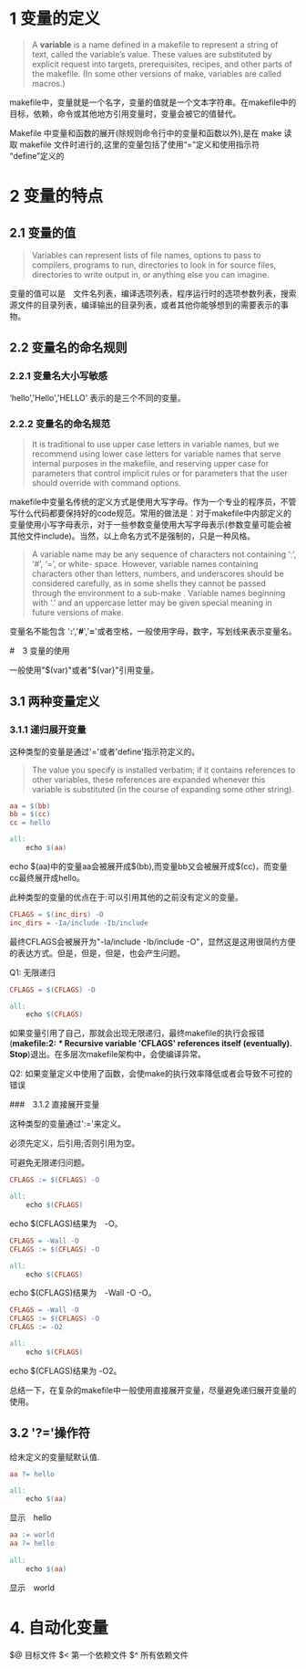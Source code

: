 # 1 变量的定义

> A **variable** is a name defined in a makefile to represent a string of text, called the variable’s
> value. These values are substituted by explicit request into targets, prerequisites, recipes,
> and other parts of the makefile. (In some other versions of make, variables are called macros.)

makefile中，变量就是一个名字，变量的值就是一个文本字符串。在makefile中的目标，依赖，命令或其他地方引用变量时，变量会被它的值替代。

Makefile 中变量和函数的展开(除规则命令行中的变量和函数以外),是在 make
读取 makefile 文件时进行的,这里的变量包括了使用“=”定义和使用指示符
“define”定义的

# 2 变量的特点

## 2.1 变量的值

>Variables can represent lists of file names, options to pass to compilers, programs to run,
>directories to look in for source files, directories to write output in, or anything else you can
>imagine.

变量的值可以是　文件名列表，编译选项列表，程序运行时的选项参数列表，搜索源文件的目录列表，编译输出的目录列表，或者其他你能够想到的需要表示的事物。

## 2.2 变量名的命名规则

### 2.2.1 变量名大小写敏感

‘hello’,'Hello','HELLO' 表示的是三个不同的变量。

### 2.2.2 变量名的命名规范

> It is traditional to use upper case letters in variable names, but we recommend using lower
> case letters for variable names that serve internal purposes in the makefile, and reserving
> upper case for parameters that control implicit rules or for parameters that the user should
> override with command options.

makefile中变量名传统的定义方式是使用大写字母。作为一个专业的程序员，不管写什么代码都要保持好的code规范。常用的做法是：对于makefile中内部定义的变量使用小写字母表示，对于一些参数变量使用大写字母表示(参数变量可能会被其他文件include)。当然，以上命名方式不是强制的，只是一种风格。

> A variable name may be any sequence of characters not containing ‘:’, ‘#’, ‘=’, or white-
> space. However, variable names containing characters other than letters, numbers, and
> underscores should be considered carefully, as in some shells they cannot be passed through
> the environment to a sub-make . Variable names beginning with ‘.’ and an uppercase letter may be given special meaning in future versions of make.

变量名不能包含 '**:**','**#**','**=**'或者空格，一般使用字母，数字，写划线来表示变量名。

#　3 变量的使用

一般使用"\$(var)"或者"\${var}"引用变量。

## 3.1 两种变量定义

### 3.1.1 递归展开变量

这种类型的变量是通过'='或者'define'指示符定义的。

> The value you specify is
> installed verbatim; if it contains references to other variables, these references are expanded
> whenever this variable is substituted (in the course of expanding some other string).

```makefile
aa = $(bb)
bb = $(cc)
cc = hello 

all:
    echo $(aa)

```

echo $(aa)中的变量aa会被展开成\$(bb),而变量bb又会被展开成\$(cc)，而变量cc最终展开成hello。

此种类型的变量的优点在于:可以引用其他的之前没有定义的变量。

```makefile
CFLAGS = $(inc_dirs) -O
inc_dirs = -Ia/include -Ib/include 
```

最终CFLAGS会被展开为"-Ia/include -Ib/include -O"，显然这是这用很简约方便的表达方式。但是，但是，但是，也会产生问题。

Q1: 无限递归

```makefile
CFLAGS = $(CFLAGS) -O

all:
    echo $(CFLAGS)

```

如果变量引用了自己，那就会出现无限递归，最终makefile的执行会报错(**makefile:2: *\** Recursive variable 'CFLAGS' references itself (eventually).  Stop**)退出。在多层次makefile架构中，会使编译异常。

Q2: 如果变量定义中使用了函数，会使make的执行效率降低或者会导致不可控的错误

###　3.1.2 直接展开变量

这种类型的变量通过':='来定义。

必须先定义，后引用;否则引用为空。

可避免无限递归问题。

```makefile
CFLAGS := $(CFLAGS) -O

all:
    echo $(CFLAGS)

```

echo $(CFLAGS)结果为　-O。

```makefile
CFLAGS = -Wall -O
CFLAGS := $(CFLAGS) -O

all:
    echo $(CFLAGS)

```

echo $(CFLAGS)结果为　-Wall -O -O。

```makefile
CFLAGS = -Wall -O
CFLAGS := $(CFLAGS) -O
CFLAGS := -O2

all:
    echo $(CFLAGS)

```

echo $(CFLAGS)结果为 -O2。

总结一下，在复杂的makefile中一般使用直接展开变量，尽量避免递归展开变量的使用。

## 3.2 '?='操作符

给未定义的变量赋默认值.

```makefile
aa ?= hello   

all:
    echo $(aa)

```

显示　hello

```makefile
aa := world   
aa ?= hello   
              
all:          
    echo $(aa)

```

显示　world

# 4. 自动化变量
\$@ 目标文件
\$< 第一个依赖文件
\$^ 所有依赖文件

